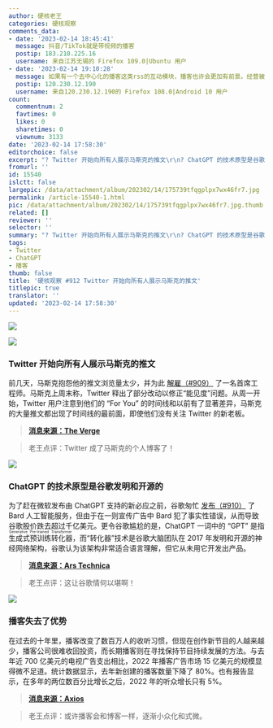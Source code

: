 ```yaml
---
author: 硬核老王
categories: 硬核观察
comments_data:
- date: '2023-02-14 18:45:41'
  message: 抖音/TikTok就是带视频的播客
  postip: 183.210.225.16
  username: 来自江苏无锡的 Firefox 109.0|Ubuntu 用户
- date: '2023-02-14 19:10:28'
  message: 如果有一个去中心化的播客这类rss的互动模块，播客也许会更加有前景。经营被平台化的播客具有很多风险，rss本身就是去中心化的事物
  postip: 120.230.12.190
  username: 来自120.230.12.190的 Firefox 108.0|Android 10 用户
count:
  commentnum: 2
  favtimes: 0
  likes: 0
  sharetimes: 0
  viewnum: 3133
date: '2023-02-14 17:58:30'
editorchoice: false
excerpt: "? Twitter 开始向所有人展示马斯克的推文\r\n? ChatGPT 的技术原型是谷歌发明和开源的\r\n? 播客失去了优势\r\n» \r\n»"
fromurl: ''
id: 15540
islctt: false
largepic: /data/attachment/album/202302/14/175739tfqgplpx7wx46fr7.jpg
permalink: /article-15540-1.html
pic: /data/attachment/album/202302/14/175739tfqgplpx7wx46fr7.jpg.thumb.jpg
related: []
reviewer: ''
selector: ''
summary: "? Twitter 开始向所有人展示马斯克的推文\r\n? ChatGPT 的技术原型是谷歌发明和开源的\r\n? 播客失去了优势\r\n» \r\n»"
tags:
- Twitter
- ChatGPT
- 播客
thumb: false
title: '硬核观察 #912 Twitter 开始向所有人展示马斯克的推文'
titlepic: true
translator: ''
updated: '2023-02-14 17:58:30'
---
```


![](/data/attachment/album/202302/14/175739tfqgplpx7wx46fr7.jpg)


![](/data/attachment/album/202302/14/175751tshhyx0331x0xxfw.jpg)


### Twitter 开始向所有人展示马斯克的推文


前几天，马斯克抱怨他的推文浏览量太少，并为此 [解雇（#909）](/article-15528-1.html) 了一名首席工程师。马斯克上周末称，Twitter 释出了部分改动以修正“能见度”问题。从周一开始，Twitter 用户注意到他们的 “For You” 的时间线和以前有了显著差异，马斯克的大量推文都出现了时间线的最前面，即使他们没有关注 Twitter 的新老板。



> 
> **[消息来源：The Verge](https://www.theverge.com/2023/2/13/23598514/twitter-algorithm-elon-musk-tweets)**
> 
> 
> 



> 
> 老王点评：Twitter 成了马斯克的个人博客了！
> 
> 
> 


![](/data/attachment/album/202302/14/175800tl726czgpiicwlp5.jpg)


### ChatGPT 的技术原型是谷歌发明和开源的


为了赶在微软发布由 ChatGPT 支持的新必应之前，谷歌匆忙 [发布（#910）](/article-15533-1.html) 了 Bard 人工智能服务，但由于在一则宣传广告中 Bard 犯了事实性错误，从而导致谷歌股价跌去超过千亿美元。更令谷歌尴尬的是，ChatGPT 一词中的 “GPT” 是指 <ruby> 生成式预训练转化器 <rt>  Generative Pre-trained Transformer </rt></ruby>，而“转化器”技术是谷歌大脑团队在 2017 年发明和开源的神经网络架构，谷歌认为该架构非常适合语言理解，但它从未用它开发出产品。



> 
> **[消息来源：Ars Technica](https://arstechnica.com/?p=1917223)**
> 
> 
> 



> 
> 老王点评：这让谷歌情何以堪啊！
> 
> 
> 


![](/data/attachment/album/202302/14/175816yle2vgtkzfz62lww.jpg)


### 播客失去了优势


在过去的十年里，播客改变了数百万人的收听习惯，但现在创作新节目的人越来越少，播客公司很难收回投资，而长期播客则在寻找保持节目持续发展的方法。与去年近 700 亿美元的电视广告支出相比，2022 年播客广告市场 15 亿美元的规模显得微不足道。统计数据显示，去年新创建的播客数量下降了 80%。也有报告显示，在多年的两位数百分比增长之后，2022 年的听众增长只有 5%。



> 
> **[消息来源：Axios](https://www.axios.com/2023/02/09/podcasts-lose-edge-spotify)**
> 
> 
> 



> 
> 老王点评：或许播客会和博客一样，逐渐小众化和式微。
> 
> 
>